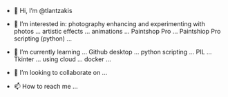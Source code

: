 - 👋 Hi, I’m @tlantzakis
- 👀 I’m interested in:
  photography
    enhancing and experimenting with photos ... 
      artistic effects ...
      animations ...
      Paintshop Pro ... 
      Paintshiop Pro scripting (python) ... 
- 🌱 I’m currently learning ...
  Github desktop ... 
  python scripting ... 
    PIL ...
    Tkinter ...
  using cloud ... 
  docker ...
  
- 💞️ I’m looking to collaborate on ...
- 📫 How to reach me ...

<!---
tlantzakis/tlantzakis is a ✨ special ✨ repository because its `README.md` (this file) appears on your GitHub profile.
You can click the Preview link to take a look at your changes.
--->
